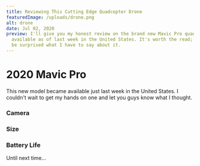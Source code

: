 ```yaml
---
title: Reviewing This Cutting Edge Quadcopter Drone
featuredImage: /uploads/drone.png
alt: drone
date: Jul 02, 2020
preview: I'll give you my honest review on the brand new Mavic Pro quadcopter
  available as of last week in the United States. It's worth the read; you might
  be surprised what I have to say about it.
---
```


# 2020 Mavic Pro

This new model became available just last week in the United States. I couldn't wait to get my hands on one and let you guys know what I thought.

### Camera

### Size

### Battery Life

Until next time...
